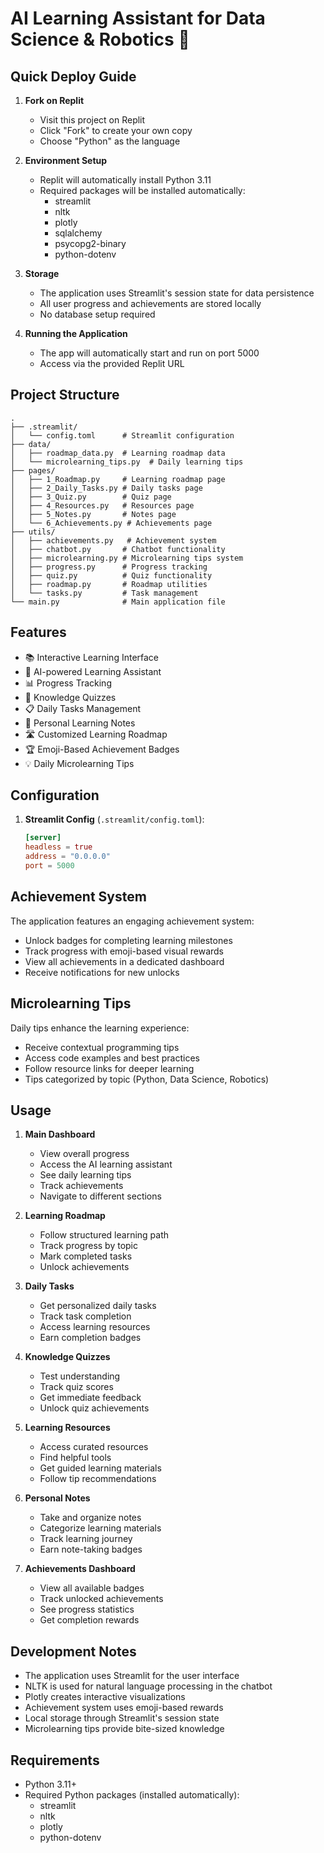 # AI Learning Assistant for Data Science & Robotics 🤖

## Quick Deploy Guide

1. **Fork on Replit**
   - Visit this project on Replit
   - Click "Fork" to create your own copy
   - Choose "Python" as the language

2. **Environment Setup**
   - Replit will automatically install Python 3.11
   - Required packages will be installed automatically:
     - streamlit
     - nltk
     - plotly
     - sqlalchemy
     - psycopg2-binary
     - python-dotenv

3. **Storage**
   - The application uses Streamlit's session state for data persistence
   - All user progress and achievements are stored locally
   - No database setup required

4. **Running the Application**
   - The app will automatically start and run on port 5000
   - Access via the provided Replit URL

## Project Structure

```
.
├── .streamlit/
│   └── config.toml      # Streamlit configuration
├── data/
│   ├── roadmap_data.py  # Learning roadmap data
│   └── microlearning_tips.py  # Daily learning tips
├── pages/
│   ├── 1_Roadmap.py     # Learning roadmap page
│   ├── 2_Daily_Tasks.py # Daily tasks page
│   ├── 3_Quiz.py        # Quiz page
│   ├── 4_Resources.py   # Resources page
│   ├── 5_Notes.py       # Notes page
│   └── 6_Achievements.py # Achievements page
├── utils/
│   ├── achievements.py   # Achievement system
│   ├── chatbot.py       # Chatbot functionality
│   ├── microlearning.py # Microlearning tips system
│   ├── progress.py      # Progress tracking
│   ├── quiz.py          # Quiz functionality
│   ├── roadmap.py       # Roadmap utilities
│   └── tasks.py         # Task management
└── main.py              # Main application file
```

## Features

- 📚 Interactive Learning Interface
- 🤖 AI-powered Learning Assistant
- 📊 Progress Tracking
- 📝 Knowledge Quizzes
- 📋 Daily Tasks Management
- 📓 Personal Learning Notes
- 🛣️ Customized Learning Roadmap
- 🏆 Emoji-Based Achievement Badges
- 💡 Daily Microlearning Tips

## Configuration

1. **Streamlit Config** (`.streamlit/config.toml`):
   ```toml
   [server]
   headless = true
   address = "0.0.0.0"
   port = 5000
   ```

## Achievement System

The application features an engaging achievement system:
- Unlock badges for completing learning milestones
- Track progress with emoji-based visual rewards
- View all achievements in a dedicated dashboard
- Receive notifications for new unlocks

## Microlearning Tips

Daily tips enhance the learning experience:
- Receive contextual programming tips
- Access code examples and best practices
- Follow resource links for deeper learning
- Tips categorized by topic (Python, Data Science, Robotics)

## Usage

1. **Main Dashboard**
   - View overall progress
   - Access the AI learning assistant
   - See daily learning tips
   - Track achievements
   - Navigate to different sections

2. **Learning Roadmap**
   - Follow structured learning path
   - Track progress by topic
   - Mark completed tasks
   - Unlock achievements

3. **Daily Tasks**
   - Get personalized daily tasks
   - Track task completion
   - Access learning resources
   - Earn completion badges

4. **Knowledge Quizzes**
   - Test understanding
   - Track quiz scores
   - Get immediate feedback
   - Unlock quiz achievements

5. **Learning Resources**
   - Access curated resources
   - Find helpful tools
   - Get guided learning materials
   - Follow tip recommendations

6. **Personal Notes**
   - Take and organize notes
   - Categorize learning materials
   - Track learning journey
   - Earn note-taking badges

7. **Achievements Dashboard**
   - View all available badges
   - Track unlocked achievements
   - See progress statistics
   - Get completion rewards

## Development Notes

- The application uses Streamlit for the user interface
- NLTK is used for natural language processing in the chatbot
- Plotly creates interactive visualizations
- Achievement system uses emoji-based rewards
- Local storage through Streamlit's session state
- Microlearning tips provide bite-sized knowledge

## Requirements

- Python 3.11+
- Required Python packages (installed automatically):
  - streamlit
  - nltk
  - plotly
  - python-dotenv
